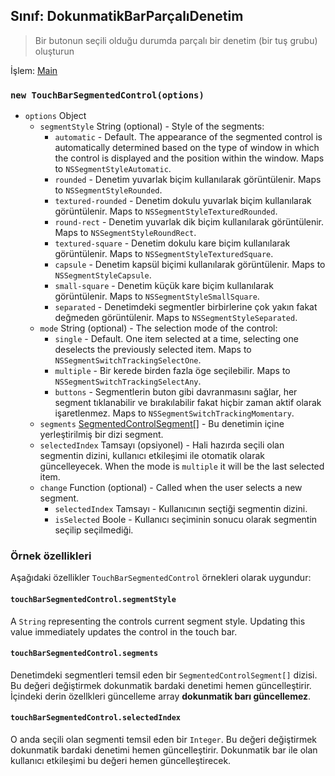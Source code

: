 ## Sınıf: DokunmatikBarParçalıDenetim

> Bir butonun seçili olduğu durumda parçalı bir denetim (bir tuş grubu) oluşturun

İşlem: [Main](../tutorial/application-architecture.md#main-and-renderer-processes)

### `new TouchBarSegmentedControl(options)`

* `options` Object
  * `segmentStyle` String (optional) - Style of the segments:
    * `automatic` - Default. The appearance of the segmented control is automatically determined based on the type of window in which the control is displayed and the position within the window. Maps to `NSSegmentStyleAutomatic`.
    * `rounded` - Denetim yuvarlak biçim kullanılarak görüntülenir. Maps to `NSSegmentStyleRounded`.
    * `textured-rounded` - Denetim dokulu yuvarlak biçim kullanılarak görüntülenir. Maps to `NSSegmentStyleTexturedRounded`.
    * `round-rect` - Denetim yuvarlak dik biçim kullanılarak görüntülenir. Maps to `NSSegmentStyleRoundRect`.
    * `textured-square` - Denetim dokulu kare biçim kullanılarak görüntülenir. Maps to `NSSegmentStyleTexturedSquare`.
    * `capsule` - Denetim kapsül biçimi kullanılarak görüntülenir. Maps to `NSSegmentStyleCapsule`.
    * `small-square` - Denetim küçük kare biçim kullanılarak görüntülenir. Maps to `NSSegmentStyleSmallSquare`.
    * `separated` - Denetimdeki segmentler birbirlerine çok yakın fakat değmeden görüntülenir. Maps to `NSSegmentStyleSeparated`.
  * `mode` String (optional) - The selection mode of the control:
    * `single` - Default. One item selected at a time, selecting one deselects the previously selected item. Maps to `NSSegmentSwitchTrackingSelectOne`.
    * `multiple` - Bir kerede birden fazla öge seçilebilir. Maps to `NSSegmentSwitchTrackingSelectAny`.
    * `buttons` - Segmentlerin buton gibi davranmasını sağlar, her segment tıklanabilir ve bırakılabilir fakat hiçbir zaman aktif olarak işaretlenmez. Maps to `NSSegmentSwitchTrackingMomentary`.
  * `segments` [SegmentedControlSegment[]](structures/segmented-control-segment.md) - Bu denetimin içine yerleştirilmiş bir dizi segment.
  * `selectedIndex` Tamsayı (opsiyonel) - Hali hazırda seçili olan segmentin dizini, kullanıcı etkileşimi ile otomatik olarak güncelleyecek. When the mode is `multiple` it will be the last selected item.
  * `change` Function (optional) - Called when the user selects a new segment.
    * `selectedIndex` Tamsayı - Kullanıcının seçtiği segmentin dizini.
    * `isSelected` Boole - Kullanıcı seçiminin sonucu olarak segmentin seçilip seçilmediği.

### Örnek özellikleri

Aşağıdaki özellikler `TouchBarSegmentedControl` örnekleri olarak uygundur:

#### `touchBarSegmentedControl.segmentStyle`

A `String` representing the controls current segment style. Updating this value immediately updates the control in the touch bar.

#### `touchBarSegmentedControl.segments`

Denetimdeki segmentleri temsil eden bir `SegmentedControlSegment[]` dizisi. Bu değeri değiştirmek dokunmatik bardaki denetimi hemen güncelleştirir. İçindeki derin özellkleri güncelleme array **dokunmatik barı güncellemez**.

#### `touchBarSegmentedControl.selectedIndex`

O anda seçili olan segmenti temsil eden bir `Integer`. Bu değeri değiştirmek dokunmatik bardaki denetimi hemen güncelleştirir. Dokunmatik bar ile olan kullanıcı etkileşimi bu değeri hemen güncelleştirecek.
